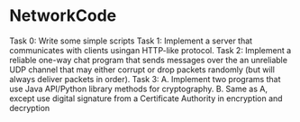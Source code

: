 # NetworkCode
Task 0: Write some simple scripts
Task 1: Implement a server that communicates with clients usingan HTTP-like protocol.
Task 2: Implement a reliable one-way chat program that sends messages over the an unreliable UDP channel that may either corrupt or drop packets randomly (but will always deliver packets in order).
Task 3: 
A. Implement two programs that use Java API/Python library methods for cryptography. 
B. Same as A, except use digital signature from a Certificate Authority in encryption and decryption
